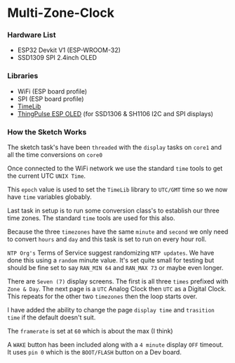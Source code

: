 # Multi-Zone-Clock

### Hardware List
  * ESP32 Devkit V1 (ESP-WROOM-32)
  * SSD1309 SPI 2.4inch OLED

### Libraries
  * WiFi (ESP board profile)
  * SPI (ESP board profile)
  * [TimeLib](https://github.com/PaulStoffregen/Time)
  * [ThingPulse ESP OLED](https://github.com/ThingPulse/esp8266-oled-ssd1306) (for SSD1306 & SH1106 I2C and SPI displays)

### How the Sketch Works

The sketch task's have been `threaded` with the `display` tasks on `core1` and all the time conversions on `core0`

Once connected to the WiFi network we use the standard `time` tools to get the current UTC `UNIX Time`. 

This `epoch` value is used to set the `TimeLib` library to `UTC/GMT` time so we now have `time` variables globably.

Last task in setup is to run some conversion class's to establish our three time zones. The standard `time` tools are used for this also. 

Because the three `timezones` have the same `minute` and `second` we only need to convert `hours` and `day` and this task is set to run on every hour roll.

`NTP Org's` Terms of Service suggest randomizing `NTP updates`. We have done this using a `random` minute value. It's set quite small for testing but should be fine set to say `RAN_MIN 64` and `RAN_MAX 73` or maybe even longer.

There are `Seven (7)` display screens. The first is all three `times` prefixed with `Zone & Day`. The next page is a `UTC` Analog Clock then `UTC` as a Digital Clock. This repeats for the other two `timezones` then the loop starts over.

I have added the ability to change the page `display time` and `trasition time` if the default doesn't suit.

The `framerate` is set at `60` which is about the max (I think) 

A `WAKE` button has been included along with a `4 minute` display `OFF` timeout. It uses `pin 0` which is the `BOOT/FLASH` button on a Dev board.
